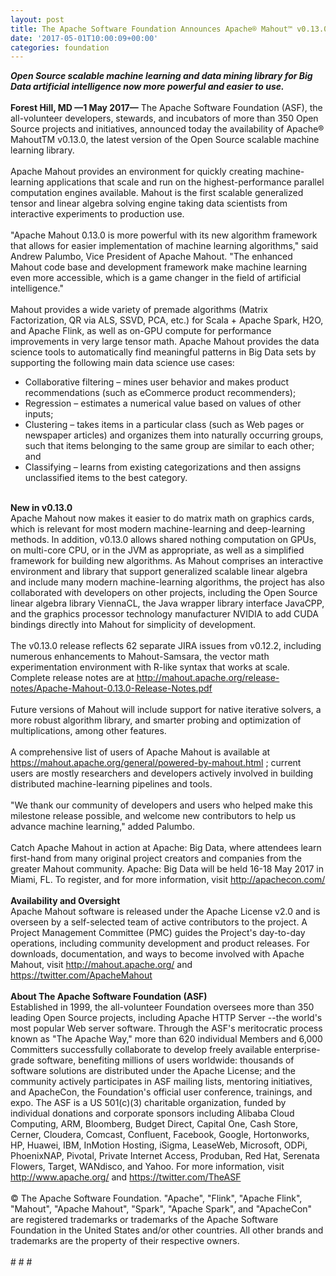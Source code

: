 ```yaml
---
layout: post
title: The Apache Software Foundation Announces Apache® Mahout™ v0.13.0
date: '2017-05-01T10:00:09+00:00'
categories: foundation
---
```

<div><strong><em>Open Source scalable machine learning and data mining library for Big Data artificial intelligence now more powerful and easier to use.</em></strong></div> 
  <div><strong><br /></strong></div> 
  <div><strong>Forest Hill, MD —1 May 2017—</strong> The Apache Software Foundation (ASF), the all-volunteer developers, stewards, and incubators of more than 350 Open Source projects and initiatives, announced today the availability of Apache® MahoutTM v0.13.0, the latest version of the Open Source scalable machine learning library.</div> 
  <div><br /></div> 
  <div>Apache Mahout provides an environment for quickly creating machine-learning applications that scale and run on the highest-performance parallel computation engines available. Mahout is the first scalable generalized tensor and linear algebra solving engine taking data scientists from interactive experiments to production use.</div> 
  <div><br /></div> 
  <div>&quot;Apache Mahout 0.13.0 is more powerful with its new algorithm framework that allows for easier implementation of machine learning algorithms,&quot; said Andrew Palumbo, Vice President of Apache Mahout. &quot;The enhanced Mahout code base and development framework make machine learning even more accessible, which is a game changer in the field of artificial intelligence.&quot;</div> 
  <div><br /></div> 
  <div>Mahout provides a wide variety of premade algorithms (Matrix Factorization, QR via ALS, SSVD, PCA, etc.) for Scala + Apache Spark, H2O, and Apache Flink, as well as on-GPU compute for performance improvements in very large tensor math. Apache Mahout provides the data science tools to automatically find meaningful patterns in Big Data sets by supporting the following main data science use cases:</div> 
  <div> 
    <ul> 
      <li>Collaborative filtering – mines user behavior and makes product recommendations (such as eCommerce product recommenders);</li> 
      <li>Regression – estimates a numerical value based on values of other inputs;</li> 
      <li>Clustering – takes items in a particular class (such as Web pages or newspaper articles) and organizes them into naturally occurring groups, such that items belonging to the same group are similar to each other; and</li> 
      <li>Classifying – learns from existing categorizations and then assigns unclassified items to the best category.</li> 
    </ul> 
  </div> 
  <div><br /></div> 
  <div><strong>New in v0.13.0</strong></div> 
  <div>Apache Mahout now makes it easier to do matrix math on graphics cards, which is relevant for most modern machine-learning and deep-learning methods. In addition, v0.13.0 allows shared nothing computation on GPUs, on multi-core CPU, or in the JVM as appropriate, as well as a simplified framework for building new algorithms. As Mahout comprises an interactive environment and library that support generalized scalable linear algebra and include many modern machine-learning algorithms, the project has also collaborated with developers on other projects, including the Open Source linear algebra library ViennaCL, the Java wrapper library interface JavaCPP, and the graphics processor technology manufacturer NVIDIA to add CUDA bindings directly into Mahout for simplicity of development.</div> 
  <div><br /></div> 
  <div>The v0.13.0 release reflects 62 separate JIRA issues from v0.12.2, including numerous enhancements to Mahout-Samsara, the vector math experimentation environment with R-like syntax that works at scale. Complete release notes are at <a href="https://mahout.apache.org/general/powered-by-mahout.html">http://mahout.apache.org/release-notes/Apache-Mahout-0.13.0-Release-Notes.pdf</a></div> 
  <div><br /></div> 
  <div>Future versions of Mahout will include support for native iterative solvers, a more robust algorithm library, and smarter probing and optimization of multiplications, among other features.</div> 
  <div><br /></div> 
  <div>A comprehensive list of users of Apache Mahout is available at <a href="https://mahout.apache.org/general/powered-by-mahout.html">https://mahout.apache.org/general/powered-by-mahout.html</a> ; current users are mostly researchers and developers actively involved in building distributed machine-learning pipelines and tools.</div> 
  <div><br /></div> 
  <div>&quot;We thank our community of developers and users who helped make this milestone release possible, and welcome new contributors to help us advance machine learning,&quot; added Palumbo.</div> 
  <div><br /></div> 
  <div>Catch Apache Mahout in action at Apache: Big Data, where attendees learn first-hand from many original project creators and companies from the greater Mahout community. Apache: Big Data will be held 16-18 May 2017 in Miami, FL. To register, and for more information, visit <a href="http://apachecon.com/">http://apachecon.com/</a></div> 
  <div><br /></div> 
  <div><strong>Availability and Oversight</strong></div> 
  <div>Apache Mahout software is released under the Apache License v2.0 and is overseen by a self-selected team of active contributors to the project. A Project Management Committee (PMC) guides the Project's day-to-day operations, including community development and product releases. For downloads, documentation, and ways to become involved with Apache Mahout, visit <a href="http://mahout.apache.org/">http://mahout.apache.org/</a> and <a href="https://twitter.com/ApacheMahout">https://twitter.com/ApacheMahout</a></div> 
  <div><br /></div> 
  <div><strong>About The Apache Software Foundation (ASF)</strong></div> 
  <div>Established in 1999, the all-volunteer Foundation oversees more than 350 leading Open Source projects, including Apache HTTP Server --the world's most popular Web server software. Through the ASF's meritocratic process known as &quot;The Apache Way,&quot; more than 620 individual Members and 6,000 Committers successfully collaborate to develop freely available enterprise-grade software, benefiting millions of users worldwide: thousands of software solutions are distributed under the Apache License; and the community actively participates in ASF mailing lists, mentoring initiatives, and ApacheCon, the Foundation's official user conference, trainings, and expo. The ASF is a US 501(c)(3) charitable organization, funded by individual donations and corporate sponsors including Alibaba Cloud Computing, ARM, Bloomberg, Budget Direct, Capital One, Cash Store, Cerner, Cloudera, Comcast, Confluent, Facebook, Google, Hortonworks, HP, Huawei, IBM, InMotion Hosting, iSigma, LeaseWeb, Microsoft, ODPi, PhoenixNAP, Pivotal, Private Internet Access, Produban, Red Hat, Serenata Flowers, Target, WANdisco, and Yahoo. For more information, visit <a href="http://www.apache.org/%20">http://www.apache.org/</a> and <a href="https://twitter.com/TheASF">https://twitter.com/TheASF</a></div> 
  <div><br /></div> 
  <div>© The Apache Software Foundation. &quot;Apache&quot;, &quot;Flink&quot;, &quot;Apache Flink&quot;, &quot;Mahout&quot;, &quot;Apache Mahout&quot;, &quot;Spark&quot;, &quot;Apache Spark&quot;, and &quot;ApacheCon&quot; are registered trademarks or trademarks of the Apache Software Foundation in the United States and/or other countries. All other brands and trademarks are the property of their respective owners.</div> 
  <div><br /></div> 
  <div># # #</div>
